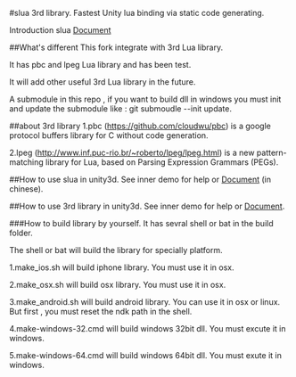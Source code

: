 #slua 3rd library.
Fastest Unity lua binding via static code generating.

Introduction slua [Document](slua_README.md)

##What's different
This fork integrate with 3rd Lua library.

It has pbc and lpeg Lua library and has been test.

It will add other useful 3rd Lua library in the future.

A submodule in this repo , if you want to build dll in windows you must init and update the submodule like : git submoudle --init update.

##about 3rd library
1.pbc (https://github.com/cloudwu/pbc) is a google protocol buffers library for C without code generation.

2.lpeg (http://www.inf.puc-rio.br/~roberto/lpeg/lpeg.html) is a new pattern-matching library for Lua, based on Parsing Expression Grammars (PEGs).

##How to use slua in unity3d.
See inner demo for help or [Document](doc.md) (in chinese).

##How to use 3rd library in unity3d.
See inner demo for help or [Document](doc_3rd.md).


###How to build library by yourself.
It has sevral shell or bat in the build folder.

The shell or bat will build the library for specially platform.

1.make_ios.sh will build iphone library. You must use it in osx.

2.make_osx.sh will build osx library. You must use it in osx.

3.make_android.sh will build android library. You can use it in osx or linux. But first , you must reset the ndk path in the shell.

4.make-windows-32.cmd will build windows 32bit dll. You must excute it in windows.

5.make-windows-64.cmd will build windows 64bit dll. You must exute it in windows.

